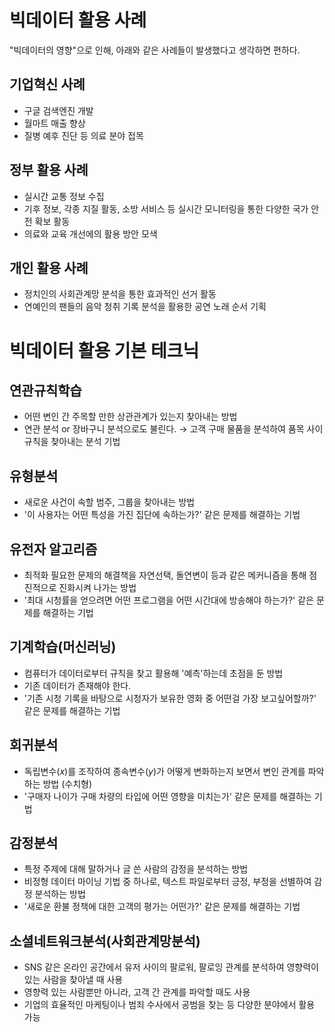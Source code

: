 # 빅데이터 활용 사례

"빅데이터의 영향"으로 인해, 아래와 같은 사례들이 발생했다고 생각하면 편하다.

## 기업혁신 사례

- 구글 검색엔진 개발
- 월마트 매출 향상
- 질병 예후 진단 등 의료 분야 접목

## 정부 활용 사례

- 실시간 교통 정보 수집
- 기후 정보, 각종 지질 활동, 소방 서비스 등 실시간 모니터링을 통한 다양한 국가 안전 확보 활동
- 의료와 교육 개선에의 활용 방안 모색

## 개인 활용 사례

- 정치인의 사회관계망 분석을 통한 효과적인 선거 활동
- 연예인의 팬들의 음악 청취 기록 분석을 활용한 공연 노래 순서 기획

# 빅데이터 활용 기본 테크닉

## 연관규칙학습

- 어떤 변인 간 주목할 만한 상관관계가 있는지 찾아내는 방법
- 연관 분석 or 장바구니 분석으로도 불린다. → 고객 구매 물품을 분석하여 품목 사이 규칙을 찾아내는 분석 기법

## 유형분석

- 새로운 사건이 속할 범주, 그룹을 찾아내는 방법
- '이 사용자는 어떤 특성을 가진 집단에 속하는가?' 같은 문제를 해결하는 기법

## 유전자 알고리즘

- 최적화 필요한 문제의 해결책을 자연선택, 돌연변이 등과 같은 메커니즘을 통해 점진적으로 진화시켜 나가는 방법
- '최대 시청률을 얻으려면 어떤 프로그램을 어떤 시간대에 방송해야 하는가?' 같은 문제를 해결하는 기법

## 기계학습(머신러닝)

- 컴퓨터가 데이터로부터 규칙을 찾고 활용해 '예측'하는데 초점을 둔 방법
- 기존 데이터가 존재해야 한다.
- '기존 시청 기록을 바탕으로 시청자가 보유한 영화 중 어떤걸 가장 보고싶어할까?' 같은 문제를 해결하는 기법

## 회귀분석

- 독립변수($x$)를 조작하여 종속변수($y$)가 어떻게 변화하는지 보면서 변인 관계를 파악하는 방법 (수치형)
- '구매자 나이가 구매 차량의 타입에 어떤 영향을 미치는가' 같은 문제를 해결하는 기법

## 감정분석

- 특정 주제에 대해 말하거나 글 쓴 사람의 감정을 분석하는 방법
- 비정형 데이터 마이닝 기법 중 하나로, 텍스트 파일로부터 긍정, 부정을 선별하여 감정 분석하는 방법
- '새로운 환불 정책에 대한 고객의 평가는 어떤가?' 같은 문제를 해결하는 기법

## 소셜네트워크분석(사회관계망분석)

- SNS 같은 온라인 공간에서 유저 사이의 팔로워, 팔로잉 관계를 분석하여 영향력이 있는 사람을 찾아낼 때 사용
- 영향력 있는 사람뿐만 아니라, 고객 간 관계를 파악할 때도 사용
- 기업의 효율적인 마케팅이나 범죄 수사에서 공범을 찾는 등 다양한 분야에서 활용 가능